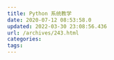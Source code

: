 ```yaml
---
title: Python 系统教学
date: 2020-07-12 08:53:58.0
updated: 2022-03-30 23:08:56.436
url: /archives/243.html
categories: 
tags: 
---
```



